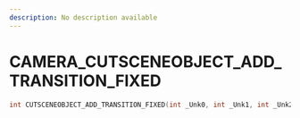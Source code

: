 ```yaml
---
description: No description available 
---
```


# CAMERA\_CUTSCENEOBJECT_ADD_TRANSITION_FIXED

```cpp
int CUTSCENEOBJECT_ADD_TRANSITION_FIXED(int _Unk0, int _Unk1, int _Unk2, int _Unk3, int _Unk4);
```